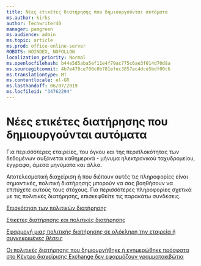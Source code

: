 ```yaml
---
title: Νέες ετικέτες διατήρησης που δημιουργούνται αυτόματα
ms.author: kirks
author: Techwriter40
manager: pamgreen
ms.audience: admin
ms.topic: article
ms.prod: office-online-server
ROBOTS: NOINDEX, NOFOLLOW
localization_priority: Normal
ms.openlocfilehash: b44e5d5aba5ef11e4f79ac775c6ae3f014d70d8a
ms.sourcegitcommit: 4b7e478ce700c0b781efec3857ac4dce5bdf00c6
ms.translationtype: MT
ms.contentlocale: el-GR
ms.lasthandoff: 06/07/2019
ms.locfileid: "34762294"
---
```

# <a name="new-retention-labels-created-automatically"></a>Νέες ετικέτες διατήρησης που δημιουργούνται αυτόματα

Για περισσότερες εταιρείες, του όγκου και της περιπλοκότητας των δεδομένων αυξάνεται καθημερινά - μήνυμα ηλεκτρονικού ταχυδρομείου, έγγραφα, άμεσα μηνύματα και άλλα.

Αποτελεσματική διαχείριση ή που διέπουν αυτές τις πληροφορίες είναι σημαντικές, πολιτική διατήρησης μπορούν να σας βοηθήσουν να επιτύχετε αυτούς τους στόχους. Για περισσότερες πληροφορίες σχετικά με τις πολιτικές διατήρησης, επισκεφθείτε τις παρακάτω συνδέσεις.

[Επισκόπηση των πολιτικών διατήρησης](https://docs.microsoft.com/office365/securitycompliance/retention-policies)

[Ετικέτες διατήρησης και πολιτικές διατήρησης](https://docs.microsoft.com/exchange/security-and-compliance/messaging-records-management/retention-tags-and-policies)

[Εφαρμογή μιας πολιτικής διατήρησης σε ολόκληρη την εταιρεία ή συγκεκριμένες θέσεις](https://docs.microsoft.com/office365/securitycompliance/retention-policies#applying-a-retention-policy-to-an-entire-organization-or-specific-locations)

[Οι πολιτικές διατήρησης που δημιουργήθηκε ή ενημερώθηκε πρόσφατα στο Κέντρο διαχείρισης Exchange δεν εφαρμόζουν γραμματοκιβώτια](https://docs.microsoft.com/alchemyinsights/retention-policies-in-exchange-admin-center-not-working)

